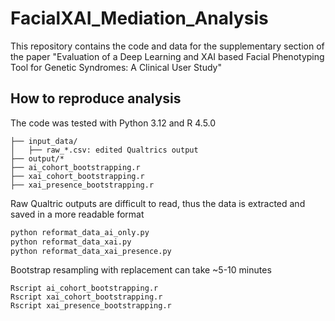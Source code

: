 # FacialXAI_Mediation_Analysis
This repository contains the code and data for the supplementary section of the paper "Evaluation of a Deep Learning and XAI based Facial Phenotyping Tool for Genetic Syndromes: A Clinical User Study"

## How to reproduce analysis
The code was tested with Python 3.12 and R 4.5.0

```
├── input_data/
│   ├── raw_*.csv: edited Qualtrics output
├── output/*
├── ai_cohort_bootstrapping.r
├── xai_cohort_bootstrapping.r
├── xai_presence_bootstrapping.r
```

Raw Qualtric outputs are difficult to read, thus the data is extracted and saved in a more readable format
```python
python reformat_data_ai_only.py
python reformat_data_xai.py
python reformat_data_xai_presence.py
```
Bootstrap resampling with replacement can take ~5-10 minutes
```
Rscript ai_cohort_bootstrapping.r
Rscript xai_cohort_bootstrapping.r
Rscript xai_presence_bootstrapping.r
```
